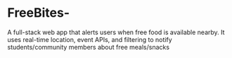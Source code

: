 # FreeBites-
A full-stack web app that alerts users when free food is available nearby. It uses real-time location, event APIs, and filtering to notify students/community members about free meals/snacks
